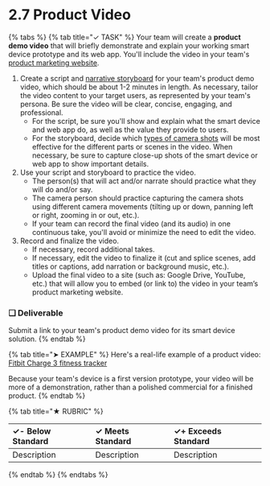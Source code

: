 # 2.7 Product Video

{% tabs %}
{% tab title="✓ TASK" %}
Your team will create a **product demo video** that will briefly demonstrate and explain your working smart device prototype and its web app. You'll include the video in your team's [product marketing website](2.6-product-website.md).

1. Create a script and [narrative storyboard](https://docs.idew.org/principles-and-practices/practices/design-practices/narrative-storyboards) for your team's product demo video, which should be about 1-2 minutes in length. As necessary, tailor the video content to your target users, as represented by your team's persona. Be sure the video will be clear, concise, engaging, and professional.
   * For the script, be sure you'll show and explain what the smart device and web app do, as well as the value they provide to users.
   * For the storyboard, decide which [types of camera shots](https://docs.idew.org/principles-and-practices/practices/design-practices/narrative-storyboards#types-of-camera-shots) will be most effective for the different parts or scenes in the video. When necessary, be sure to capture close-up shots of the smart device or web app to show important details.
2. Use your script and storyboard to practice the video.
   * The person\(s\) that will act and/or narrate should practice what they will do and/or say.
   * The camera person should practice capturing the camera shots using different camera movements \(tilting up or down, panning left or right, zooming in or out, etc.\).
   * If your team can record the final video \(and its audio\) in one continuous take, you'll avoid or minimize the need to edit the video.
3. Record and finalize the video.
   * If necessary, record additional takes.
   * If necessary, edit the video to finalize it \(cut and splice scenes, add titles or captions, add narration or background music, etc.\).
   * Upload the final video to a site \(such as: Google Drive, YouTube, etc.\) that will allow you to embed \(or link to\) the video in your team’s product marketing website.

### **❏ Deliverable**

Submit a link to your team's product demo video for its smart device solution.
{% endtab %}

{% tab title="➤ EXAMPLE" %}
Here's a real-life example of a product video:  [Fitbit Charge 3 fitness tracker](https://www.youtube.com/watch?v=omJhc4iv4z4)

Because your team's device is a first version prototype, your video will be more of a demonstration, rather than a polished commercial for a finished product.
{% endtab %}

{% tab title="★ RUBRIC" %}


| **✓- Below Standard** | **✓ Meets Standard** | **✓+ Exceeds Standard** |
| :--- | :--- | :--- |
| Description | Description | Description |
{% endtab %}
{% endtabs %}

